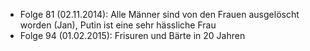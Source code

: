 - Folge 81 (02.11.2014): Alle Männer sind von den Frauen ausgelöscht worden (Jan), Putin ist eine sehr hässliche Frau
- Folge 94 (01.02.2015): Frisuren und Bärte in 20 Jahren
